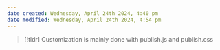 ```yaml
---
date created: Wednesday, April 24th 2024, 4:40 pm
date modified: Wednesday, April 24th 2024, 4:54 pm
---
```


> [!tldr] Customization is mainly done with publish.js and publish.css

